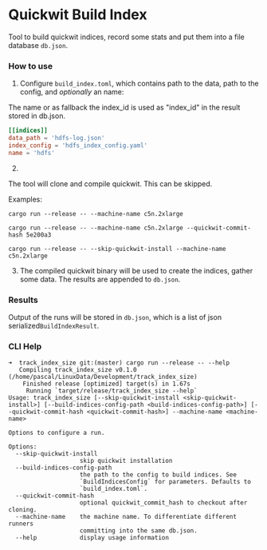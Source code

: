 # Quickwit Build Index

Tool to build quickwit indices, record some stats and put them into a file database `db.json`.

### How to use


1. Configure `build_index.toml`, which contains path to the data, path to the config, and _optionally_ an name:

The name or as fallback the index_id is used as "index_id" in the result stored in db.json.

```toml
[[indices]]
data_path = 'hdfs-log.json'
index_config = 'hdfs_index_config.yaml'
name = 'hdfs'
```


2. 
The tool will clone and compile quickwit. This can be skipped.

Examples:
```
cargo run --release -- --machine-name c5n.2xlarge

cargo run --release -- --machine-name c5n.2xlarge --quickwit-commit-hash 5e200a3

cargo run --release -- --skip-quickwit-install --machine-name c5n.2xlarge
```

3. The compiled quickwit binary will be used to create the indices, gather some data. The results are appended to `db.json`.


### Results
Output of the runs will be stored in `db.json`, which is a list of json serialized`BuildIndexResult`.


### CLI Help


```
➜  track_index_size git:(master) cargo run --release -- --help
   Compiling track_index_size v0.1.0 (/home/pascal/LinuxData/Development/track_index_size)
    Finished release [optimized] target(s) in 1.67s
     Running `target/release/track_index_size --help`
Usage: track_index_size [--skip-quickwit-install <skip-quickwit-install>] [--build-indices-config-path <build-indices-config-path>] [--quickwit-commit-hash <quickwit-commit-hash>] --machine-name <machine-name>

Options to configure a run.

Options:
  --skip-quickwit-install
                    skip quickwit installation
  --build-indices-config-path
                    the path to the config to build indices. See
                    `BuildIndicesConfig` for parameters. Defaults to
                    `build_index.toml`.
  --quickwit-commit-hash
                    optional quickwit_commit_hash to checkout after cloning.
  --machine-name    the machine name. To differentiate different runners
                    committing into the same db.json.
  --help            display usage information
```
